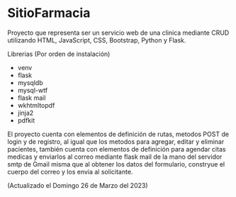 # SitioFarmacia
Proyecto que representa ser un servicio web de una clinica mediante CRUD utilizando HTML, JavaScript, CSS, Bootstrap, Python y Flask.

Librerias (Por orden de instalación)
- venv
- flask
- mysqldb
- mysql-wtf
- flask mail
- wkhtmltopdf
- jinja2
- pdfkit

El proyecto cuenta con elementos de definición de rutas, metodos POST de login y de registro, al igual que los metodos para agregar, editar y eliminar pacientes, también cuenta con elementos de definición para agendar citas medicas y enviarlos al correo mediante flask mail de la mano del servidor smtp de Gmail misma que al obtener los datos del formulario, constryue el cuerpo del correo y los envia al solicitante.

(Actualizado el Domingo 26 de Marzo del 2023)
